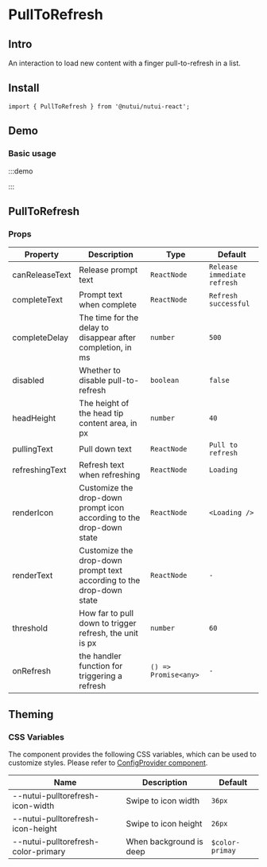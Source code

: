 # PullToRefresh

## Intro

An interaction to load new content with a finger pull-to-refresh in a list.

## Install

```tsx
import { PullToRefresh } from '@nutui/nutui-react';
```

## Demo

### Basic usage

:::demo

<CodeBlock src='h5/demo1.tsx'></CodeBlock>

:::

## PullToRefresh

### Props

| Property | Description | Type | Default |
| --- | --- | --- | --- |
| canReleaseText | Release prompt text | `ReactNode` | `Release immediate refresh` |
| completeText | Prompt text when complete | `ReactNode` | `Refresh successful` |
| completeDelay | The time for the delay to disappear after completion, in ms | `number` | `500` |
| disabled | Whether to disable pull-to-refresh | `boolean` | `false` |
| headHeight | The height of the head tip content area, in px | `number` | `40` |
| pullingText | Pull down text | `ReactNode` | `Pull to refresh` |
| refreshingText | Refresh text when refreshing | `ReactNode` | `Loading` |
| renderIcon | Customize the drop-down prompt icon according to the drop-down state | `ReactNode` | `<Loading />` |
| renderText | Customize the drop-down prompt text according to the drop-down state | `ReactNode` | `-` |
| threshold | How far to pull down to trigger refresh, the unit is px | `number` | `60` |
| onRefresh | the handler function for triggering a refresh | `() => Promise<any>` | `-` |

## Theming

### CSS Variables

The component provides the following CSS variables, which can be used to customize styles. Please refer to [ConfigProvider component](#/en-US/component/configprovider).

| Name | Description | Default |
| --- | --- | --- |
| \--nutui-pulltorefresh-icon-width | Swipe to icon width  | `36px` |
| \--nutui-pulltorefresh-icon-height | Swipe to icon height   | `26px` |
| \--nutui-pulltorefresh-color-primary | When background is deep | `$color-primay` |